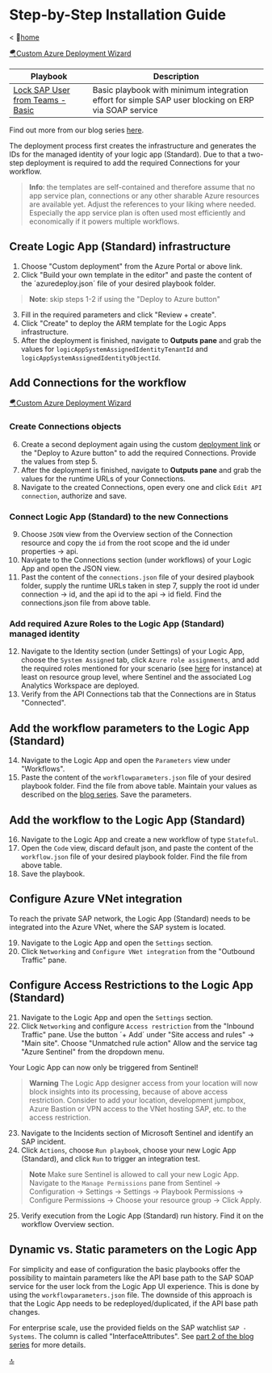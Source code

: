 # Step-by-Step Installation Guide

< 🏡[home](README.md)

[🪂Custom Azure Deployment Wizard](https://portal.azure.com/?feature.customportal=false#create/Microsoft.Template)

| Playbook | Description |
| --- | --- |
| [Lock SAP User from Teams - Basic](./Basic-SAPLockUser-STD/) | Basic playbook with minimum integration effort for simple SAP user blocking on ERP via SOAP service |

Find out more from our blog series [here](https://blogs.sap.com/2023/05/22/from-zero-to-hero-security-coverage-with-microsoft-sentinel-for-your-critical-sap-security-signals-blog-series/).

The deployment process first creates the infrastructure and generates the IDs for the managed identity of your logic app (Standard). Due to that a two-step deployment is required to add the required Connections for your workflow.

> **Info**: the templates are self-contained and therefore assume that no app service plan, connections or any other sharable Azure resources are available yet. Adjust the references to your liking where needed. Especially the app service plan is often used most efficiently and economically if it powers multiple workflows.

## Create Logic App (Standard) infrastructure

1. Choose "Custom deployment" from the Azure Portal or above link.
2. Click "Build your own template in the editor" and paste the content of the ´azuredeploy.json´ file of your desired playbook folder.

> **Note**: skip steps 1-2 if using the "Deploy to Azure button"

3. Fill in the required parameters and click "Review + create".
4. Click "Create" to deploy the ARM template for the Logic Apps infrastructure.
5. After the deployment is finished, navigate to **Outputs pane** and grab the values for `logicAppSystemAssignedIdentityTenantId` and `logicAppSystemAssignedIdentityObjectId`.

## Add Connections for the workflow

[🪂Custom Azure Deployment Wizard](https://portal.azure.com/?feature.customportal=false#create/Microsoft.Template)

### Create Connections objects

6. Create a second deployment again using the custom [deployment link](https://portal.azure.com/?feature.customportal=false#create/Microsoft.Template) or the "Deploy to Azure button" to add the required Connections. Provide the values from step 5.
7. After the deployment is finished, navigate to **Outputs pane** and grab the values for the runtime URLs of your Connections.
8. Navigate to the created Connections, open every one and click `Edit API connection`, authorize and save.

### Connect Logic App (Standard) to the new Connections

9. Choose `JSON` view from the Overview section of the Connection resource and copy the `id` from the root scope and the id under properties -> api.
10. Navigate to the Connections section (under workflows) of your Logic App and open the JSON view.
11. Past the content of the `connections.json` file of your desired playbook folder, supply the runtime URLs taken in step 7, supply the root id under connection -> id, and the api id to the api -> id field. Find the connections.json file from above table.

### Add required Azure Roles to the Logic App (Standard) managed identity

12. Navigate to the Identity section (under Settings) of your Logic App, choose the `System Assigned` tab, click `Azure role assignments`, and add the required roles mentioned for your scenario (see [here](./Basic-SAPLockUser-STD/README.md#required-azure-roles) for instance) at least on resource group level, where Sentinel and the associated Log Analytics Workspace are deployed.
13. Verify from the API Connections tab that the Connections are in Status "Connected".

## Add the workflow parameters to the Logic App (Standard)

14. Navigate to the Logic App and open the `Parameters` view under "Workflows".
15. Paste the content of the `workflowparameters.json` file of your desired playbook folder. Find the file from above table. Maintain your values as described on the [blog series](https://blogs.sap.com/2023/05/22/from-zero-to-hero-security-coverage-with-microsoft-sentinel-for-your-critical-sap-security-signals-youre-gonna-hear-me-soar-part-1/). Save the parameters.

## Add the workflow to the Logic App (Standard)

16. Navigate to the Logic App and create a new workflow of type `Stateful`.
17. Open the `Code` view, discard default json, and paste the content of the `workflow.json` file of your desired playbook folder. Find the file from above table.
18. Save the playbook.

## Configure Azure VNet integration

To reach the private SAP network, the Logic App (Standard) needs to be integrated into the Azure VNet, where the SAP system is located.

19. Navigate to the Logic App and open the `Settings` section.
20. Click `Networking` and `Configure VNet integration` from the "Outbound Traffic" pane.

## Configure Access Restrictions to the Logic App (Standard)

21. Navigate to the Logic App and open the `Settings` section.
22. Click `Networking` and configure `Access restriction` from the "Inbound Traffic" pane. Use the button ´+ Add´ under "Site access and rules" -> "Main site". Choose "Unmatched rule action" Allow and the service tag "Azure Sentinel" from the dropdown menu.

Your Logic App can now only be triggered from Sentinel!

> **Warning**
> The Logic App designer access from your location will now block insights into its processing, because of above access restriction. Consider to add your location, development jumpbox, Azure Bastion or VPN access to the VNet hosting SAP, etc. to the access restriction.

23. Navigate to the Incidents section of Microsoft Sentinel and identify an SAP incident.
24. Click `Actions`, choose `Run playbook`, choose your new Logic App (Standard), and click `Run` to trigger an integration test.

> **Note**
> Make sure Sentinel is allowed to call your new Logic App. Navigate to the `Manage Permissions` pane from Sentinel -> Configuration -> Settings -> Settings -> Playbook Permissions -> Configure Permissions -> Choose your resource group -> Click Apply.

25. Verify execution from the Logic App (Standard) run history. Find it on the workflow Overview section.

## Dynamic vs. Static parameters on the Logic App

For simplicity and ease of configuration the basic playbooks offer the possibility to maintain parameters like the API base path to the SAP SOAP service for the user lock from the Logic App UI experience. This is done by using the `workflowparameters.json` file. The downside of this approach is that the Logic App needs to be redeployed/duplicated, if the API base path changes.

For enterprise scale, use the provided fields on the SAP watchlist `SAP - Systems`. The column is called "InterfaceAttributes". See [part 2 of the blog series](https://blogs.sap.com/2023/05/23/from-zero-to-hero-security-coverage-with-microsoft-sentinel-for-your-critical-sap-security-signals-part-2/) for more details.

[🔝](#)
